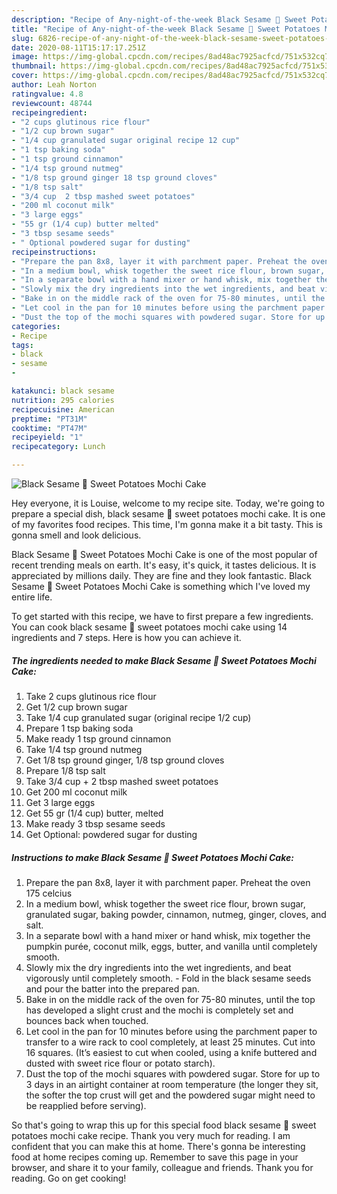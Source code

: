 ```yaml
---
description: "Recipe of Any-night-of-the-week Black Sesame 🍠 Sweet Potatoes Mochi Cake"
title: "Recipe of Any-night-of-the-week Black Sesame 🍠 Sweet Potatoes Mochi Cake"
slug: 6826-recipe-of-any-night-of-the-week-black-sesame-sweet-potatoes-mochi-cake
date: 2020-08-11T15:17:17.251Z
image: https://img-global.cpcdn.com/recipes/8ad48ac7925acfcd/751x532cq70/black-sesame-🍠-sweet-potatoes-mochi-cake-recipe-main-photo.jpg
thumbnail: https://img-global.cpcdn.com/recipes/8ad48ac7925acfcd/751x532cq70/black-sesame-🍠-sweet-potatoes-mochi-cake-recipe-main-photo.jpg
cover: https://img-global.cpcdn.com/recipes/8ad48ac7925acfcd/751x532cq70/black-sesame-🍠-sweet-potatoes-mochi-cake-recipe-main-photo.jpg
author: Leah Norton
ratingvalue: 4.8
reviewcount: 48744
recipeingredient:
- "2 cups glutinous rice flour"
- "1/2 cup brown sugar"
- "1/4 cup granulated sugar original recipe 12 cup"
- "1 tsp baking soda"
- "1 tsp ground cinnamon"
- "1/4 tsp ground nutmeg"
- "1/8 tsp ground ginger 18 tsp ground cloves"
- "1/8 tsp salt"
- "3/4 cup  2 tbsp mashed sweet potatoes"
- "200 ml coconut milk"
- "3 large eggs"
- "55 gr (1/4 cup) butter melted"
- "3 tbsp sesame seeds"
- " Optional powdered sugar for dusting"
recipeinstructions:
- "Prepare the pan 8x8, layer it with parchment paper. Preheat the oven 175 celcius"
- "In a medium bowl, whisk together the sweet rice flour, brown sugar, granulated sugar, baking powder, cinnamon, nutmeg, ginger, cloves, and salt."
- "In a separate bowl with a hand mixer or hand whisk, mix together the pumpkin purée, coconut milk, eggs, butter, and vanilla until completely smooth."
- "Slowly mix the dry ingredients into the wet ingredients, and beat vigorously until completely smooth. Fold in the black sesame seeds and pour the batter into the prepared pan."
- "Bake in on the middle rack of the oven for 75-80 minutes, until the top has developed a slight crust and the mochi is completely set and bounces back when touched."
- "Let cool in the pan for 10 minutes before using the parchment paper to transfer to a wire rack to cool completely, at least 25 minutes. Cut into 16 squares. (It’s easiest to cut when cooled, using a knife buttered and dusted with sweet rice flour or potato starch)."
- "Dust the top of the mochi squares with powdered sugar. Store for up to 3 days in an airtight container at room temperature (the longer they sit, the softer the top crust will get and the powdered sugar might need to be reapplied before serving)."
categories:
- Recipe
tags:
- black
- sesame
- 

katakunci: black sesame  
nutrition: 295 calories
recipecuisine: American
preptime: "PT31M"
cooktime: "PT47M"
recipeyield: "1"
recipecategory: Lunch

---
```



![Black Sesame 🍠 Sweet Potatoes Mochi Cake](https://img-global.cpcdn.com/recipes/8ad48ac7925acfcd/751x532cq70/black-sesame-🍠-sweet-potatoes-mochi-cake-recipe-main-photo.jpg)

Hey everyone, it is Louise, welcome to my recipe site. Today, we're going to prepare a special dish, black sesame 🍠 sweet potatoes mochi cake. It is one of my favorites food recipes. This time, I'm gonna make it a bit tasty. This is gonna smell and look delicious.



Black Sesame 🍠 Sweet Potatoes Mochi Cake is one of the most popular of recent trending meals on earth. It's easy, it's quick, it tastes delicious. It is appreciated by millions daily. They are fine and they look fantastic. Black Sesame 🍠 Sweet Potatoes Mochi Cake is something which I've loved my entire life.


To get started with this recipe, we have to first prepare a few ingredients. You can cook black sesame 🍠 sweet potatoes mochi cake using 14 ingredients and 7 steps. Here is how you can achieve it.

<!--inarticleads1-->

##### The ingredients needed to make Black Sesame 🍠 Sweet Potatoes Mochi Cake:

1. Take 2 cups glutinous rice flour
1. Get 1/2 cup brown sugar
1. Take 1/4 cup granulated sugar (original recipe 1/2 cup)
1. Prepare 1 tsp baking soda
1. Make ready 1 tsp ground cinnamon
1. Take 1/4 tsp ground nutmeg
1. Get 1/8 tsp ground ginger, 1/8 tsp ground cloves
1. Prepare 1/8 tsp salt
1. Take 3/4 cup + 2 tbsp mashed sweet potatoes
1. Get 200 ml coconut milk
1. Get 3 large eggs
1. Get 55 gr (1/4 cup) butter, melted
1. Make ready 3 tbsp sesame seeds
1. Get  Optional: powdered sugar for dusting




<!--inarticleads2-->

##### Instructions to make Black Sesame 🍠 Sweet Potatoes Mochi Cake:

1. Prepare the pan 8x8, layer it with parchment paper. Preheat the oven 175 celcius
1. In a medium bowl, whisk together the sweet rice flour, brown sugar, granulated sugar, baking powder, cinnamon, nutmeg, ginger, cloves, and salt.
1. In a separate bowl with a hand mixer or hand whisk, mix together the pumpkin purée, coconut milk, eggs, butter, and vanilla until completely smooth.
1. Slowly mix the dry ingredients into the wet ingredients, and beat vigorously until completely smooth. - Fold in the black sesame seeds and pour the batter into the prepared pan.
1. Bake in on the middle rack of the oven for 75-80 minutes, until the top has developed a slight crust and the mochi is completely set and bounces back when touched.
1. Let cool in the pan for 10 minutes before using the parchment paper to transfer to a wire rack to cool completely, at least 25 minutes. Cut into 16 squares. (It’s easiest to cut when cooled, using a knife buttered and dusted with sweet rice flour or potato starch).
1. Dust the top of the mochi squares with powdered sugar. Store for up to 3 days in an airtight container at room temperature (the longer they sit, the softer the top crust will get and the powdered sugar might need to be reapplied before serving).




So that's going to wrap this up for this special food black sesame 🍠 sweet potatoes mochi cake recipe. Thank you very much for reading. I am confident that you can make this at home. There's gonna be interesting food at home recipes coming up. Remember to save this page in your browser, and share it to your family, colleague and friends. Thank you for reading. Go on get cooking!
